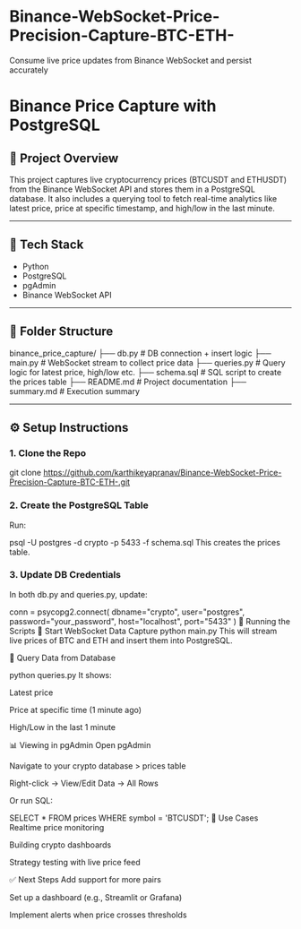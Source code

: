 # Binance-WebSocket-Price-Precision-Capture-BTC-ETH-
Consume live price updates from Binance WebSocket and persist accurately
# Binance Price Capture with PostgreSQL

## 📌 Project Overview

This project captures live cryptocurrency prices (BTCUSDT and ETHUSDT) from the Binance WebSocket API and stores them in a PostgreSQL database. It also includes a querying tool to fetch real-time analytics like latest price, price at specific timestamp, and high/low in the last minute.

---

## 🔧 Tech Stack

- Python
- PostgreSQL
- pgAdmin
- Binance WebSocket API

---

## 📁 Folder Structure

binance_price_capture/
├── db.py # DB connection + insert logic
├── main.py # WebSocket stream to collect price data
├── queries.py # Query logic for latest price, high/low etc.
├── schema.sql # SQL script to create the prices table
├── README.md # Project documentation
├── summary.md # Execution summary


---

## ⚙️ Setup Instructions

### 1. Clone the Repo
git clone https://github.com/karthikeyapranav/Binance-WebSocket-Price-Precision-Capture-BTC-ETH-.git

### 2. Create the PostgreSQL Table
Run:

psql -U postgres -d crypto -p 5433 -f schema.sql
This creates the prices table.

### 3. Update DB Credentials
In both db.py and queries.py, update:

conn = psycopg2.connect(
    dbname="crypto",
    user="postgres",
    password="your_password",
    host="localhost",
    port="5433"
)
🚀 Running the Scripts
🔹 Start WebSocket Data Capture
python main.py
This will stream live prices of BTC and ETH and insert them into PostgreSQL.

🔹 Query Data from Database


python queries.py
It shows:

Latest price

Price at specific time (1 minute ago)

High/Low in the last 1 minute

📊 Viewing in pgAdmin
Open pgAdmin

Navigate to your crypto database > prices table

Right-click → View/Edit Data → All Rows

Or run SQL:


SELECT * FROM prices WHERE symbol = 'BTCUSDT';
🧠 Use Cases
Realtime price monitoring

Building crypto dashboards

Strategy testing with live price feed

✅ Next Steps
Add support for more pairs

Set up a dashboard (e.g., Streamlit or Grafana)

Implement alerts when price crosses thresholds
